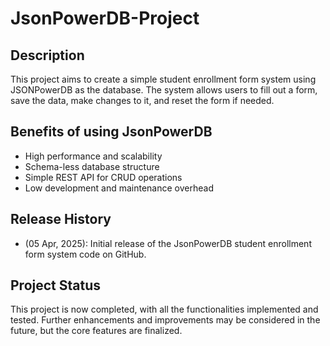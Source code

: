 # JsonPowerDB-Project
## Description

This project aims to create a simple student enrollment form system using JSONPowerDB as the database. The system allows users to fill out a form, save the data, make changes to it, and reset the form if needed. 

## Benefits of using JsonPowerDB

- High performance and scalability
- Schema-less database structure
- Simple REST API for CRUD operations
- Low development and maintenance overhead

## Release History

- (05 Apr, 2025): Initial release of the JsonPowerDB student enrollment form system code on GitHub.

## Project Status

This project is now completed, with all the functionalities implemented and tested. Further enhancements and improvements may be considered in the future, but the core features are finalized.
